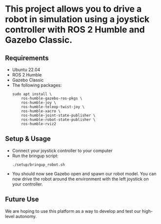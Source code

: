 # This project allows you to drive a robot in simulation using a joystick controller with ROS 2 Humble and Gazebo Classic.

## Requirements
- Ubuntu 22.04
- ROS 2 Humble
- Gazebo Classic
- The following packages: 
  ```
  sudo apt install \
	  ros-humble-gazebo-ros-pkgs \
	  ros-humble-joy \
	  ros-humble-teleop-twist-joy \
	  ros-humble-xacro \
	  ros-humble-joint-state-publisher \
	  ros-humble-robot-state-publisher \
	  ros-humble-rviz2
  ```
## Setup & Usage

- Connect your joystick controller to your computer
- Run the bringup script:
   ```
   ./setup/bringup_robot.sh
   ```
- You should now see Gazebo open and spawn our robot model. You can now drive the robot around the environment with the left joystick on your controller.

## Future Use

We are hoping to use this platform as a way to develop and test our high-level autonomy.


